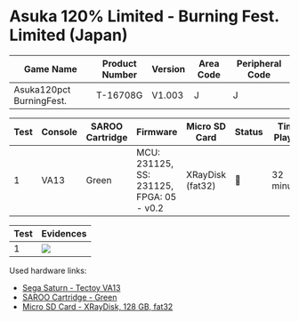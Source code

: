 # Asuka 120% Limited - Burning Fest. Limited (Japan)

| Game Name                | Product Number | Version | Area Code | Peripheral Code |
| ------------------------ | -------------- | ------- | --------- | --------------- |
| Asuka120pct BurningFest. | T-16708G       | V1.003  | J         | J               |

| Test | Console | SAROO Cartridge | Firmware                                 | Micro SD Card    | Status | Time Played |
| ---- | ------- | --------------- | ---------------------------------------- | ---------------- | ------ | ----------- |
| 1    | VA13    | Green           | MCU: 231125, SS: 231125, FPGA: 05 - v0.2 | XRayDisk (fat32) | :100:  | 32 minutes  |

| Test | Evidences                                                                                        |
| ---- | ------------------------------------------------------------------------------------------------ |
| 1    | [![](https://img.youtube.com/vi/WObkgZn-iJ4/0.jpg)](https://www.youtube.com/watch?v=WObkgZn-iJ4) |

Used hardware links:

- [Sega Saturn - Tectoy VA13](../../../../Info/Consoles/VA13/README.md)
- [SAROO Cartridge - Green](../../../../Info/Cartridges/RetroGameParadiseStore/1.32F/README.md)
- [Micro SD Card - XRayDisk, 128 GB, fat32](../../../../Info/SdCards/XRayDisk/128GB/fat32/README.md)
